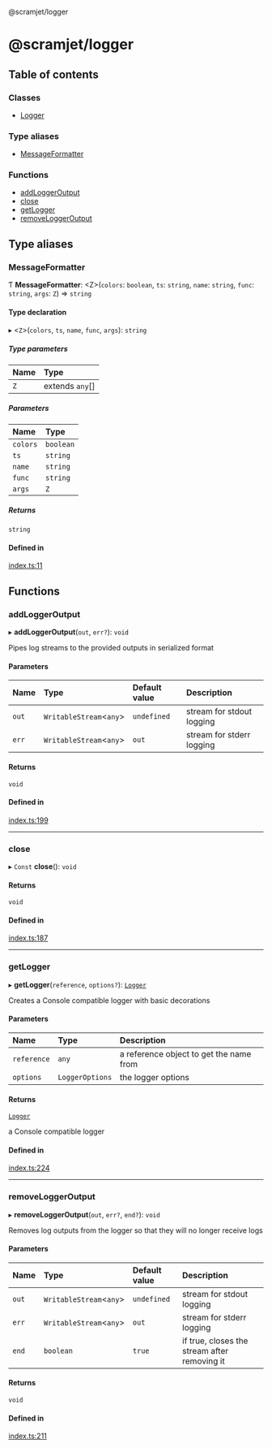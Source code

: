 @scramjet/logger

# @scramjet/logger

## Table of contents

### Classes

- [Logger](classes/Logger.md)

### Type aliases

- [MessageFormatter](README.md#messageformatter)

### Functions

- [addLoggerOutput](README.md#addloggeroutput)
- [close](README.md#close)
- [getLogger](README.md#getlogger)
- [removeLoggerOutput](README.md#removeloggeroutput)

## Type aliases

### MessageFormatter

Ƭ **MessageFormatter**: <Z\>(`colors`: `boolean`, `ts`: `string`, `name`: `string`, `func`: `string`, `args`: `Z`) => `string`

#### Type declaration

▸ <`Z`\>(`colors`, `ts`, `name`, `func`, `args`): `string`

##### Type parameters

| Name | Type |
| :------ | :------ |
| `Z` | extends `any`[] |

##### Parameters

| Name | Type |
| :------ | :------ |
| `colors` | `boolean` |
| `ts` | `string` |
| `name` | `string` |
| `func` | `string` |
| `args` | `Z` |

##### Returns

`string`

#### Defined in

[index.ts:11](https://github.com/scramjetorg/transform-hub/blob/HEAD/packages/logger/src/index.ts#L11)

## Functions

### addLoggerOutput

▸ **addLoggerOutput**(`out`, `err?`): `void`

Pipes log streams to the provided outputs in serialized format

#### Parameters

| Name | Type | Default value | Description |
| :------ | :------ | :------ | :------ |
| `out` | `WritableStream`<`any`\> | `undefined` | stream for stdout logging |
| `err` | `WritableStream`<`any`\> | `out` | stream for stderr logging |

#### Returns

`void`

#### Defined in

[index.ts:199](https://github.com/scramjetorg/transform-hub/blob/HEAD/packages/logger/src/index.ts#L199)

___

### close

▸ `Const` **close**(): `void`

#### Returns

`void`

#### Defined in

[index.ts:187](https://github.com/scramjetorg/transform-hub/blob/HEAD/packages/logger/src/index.ts#L187)

___

### getLogger

▸ **getLogger**(`reference`, `options?`): [`Logger`](classes/Logger.md)

Creates a Console compatible logger with basic decorations

#### Parameters

| Name | Type | Description |
| :------ | :------ | :------ |
| `reference` | `any` | a reference object to get the name from |
| `options` | `LoggerOptions` | the logger options |

#### Returns

[`Logger`](classes/Logger.md)

a Console compatible logger

#### Defined in

[index.ts:224](https://github.com/scramjetorg/transform-hub/blob/HEAD/packages/logger/src/index.ts#L224)

___

### removeLoggerOutput

▸ **removeLoggerOutput**(`out`, `err?`, `end?`): `void`

Removes log outputs from the logger so that they will no longer receive logs

#### Parameters

| Name | Type | Default value | Description |
| :------ | :------ | :------ | :------ |
| `out` | `WritableStream`<`any`\> | `undefined` | stream for stdout logging |
| `err` | `WritableStream`<`any`\> | `out` | stream for stderr logging |
| `end` | `boolean` | `true` | if true, closes the stream after removing it |

#### Returns

`void`

#### Defined in

[index.ts:211](https://github.com/scramjetorg/transform-hub/blob/HEAD/packages/logger/src/index.ts#L211)
